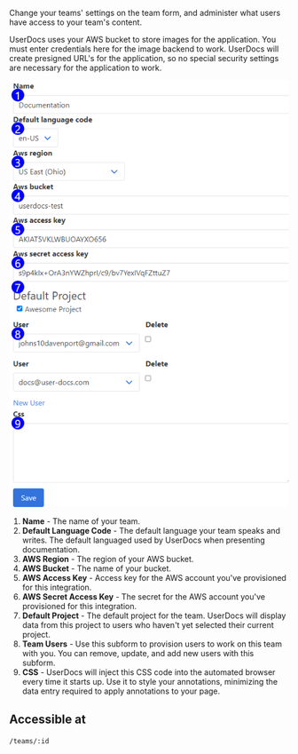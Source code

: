 Change your teams' settings on the team form, and administer what users have access to your team's content.

UserDocs uses your AWS bucket to store images for the application. You must enter credentials here for the image backend to work. UserDocs will create presigned URL's for the application, so no special security settings are necessary for the application to work.

![Team Form Reference](images/team_form_reference.png)

1. **Name** - The name of your team.
2. **Default Language Code** - The default language your team speaks and writes. The default languaged used by UserDocs when presenting documentation.
3. **AWS Region** - The region of your AWS bucket.
4. **AWS Bucket** - The name of your bucket.
5. **AWS Access Key** - Access key for the AWS account you've provisioned for this integration.
6. **AWS Secret Access Key** - The secret for the AWS account you've provisioned for this integration.
7. **Default Project** - The default project for the team. UserDocs will display data from this project to users who haven't yet selected their current project.
8. **Team Users** - Use this subform to provision users to work on this team with you. You can remove, update, and add new users with this subform.
9. **CSS** - UserDocs will inject this CSS code into the automated browser every time it starts up. Use it to style your annotations, minimizing the data entry required to apply annotations to your page.

## Accessible at
`/teams/:id`
